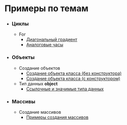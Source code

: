 # Примеры по темам
+ ### Циклы
    + For
        + [Диагональный градиент](https://github.com/KolesavinAV/programming_lessons_examples/blob/master/18-09-2017/gradient/gradient.pde)
        + [Аналоговые часы](https://github.com/KolesavinAV/programming_lessons_examples/blob/master/18-09-2017/analog_clock/analog_clock.pde)
+ ### Объекты
    + Создание объектов
        + [Создание объекта класса (без конструктора)](https://github.com/KolesavinAV/programming_lessons_examples/blob/master/18-09-2017/analog_clock/analog_clock.pde)
        + [Создание объекта класса (с конструктором)](https://github.com/KolesavinAV/programming_lessons_examples/blob/master/22-09-2017/ball_object_constructor/ball_object_constructor.pde)
    + Тип данных **object**
        + [Ссылочные и значимые типа данных](https://github.com/KolesavinAV/programming_lessons_examples/blob/master/22-09-2017/link_values/link_values.pde)
+ ### Массивы
    + Создание массивов
        + [Примеры создания массивов](https://github.com/KolesavinAV/programming_lessons_examples/blob/master/28-09-2017/array_introduction/array_introduction.pde)
